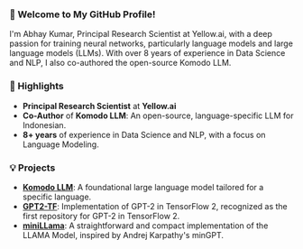 ### 👋 Welcome to My GitHub Profile!

I'm Abhay Kumar, Principal Research Scientist at Yellow.ai, with a deep passion for training neural networks, particularly language models and large language models (LLMs). With over 8 years of experience in Data Science and NLP, I also co-authored the open-source Komodo LLM.

### 🌟 Highlights

- **Principal Research Scientist** at **Yellow.ai**
- **Co-Author** of **Komodo LLM**: An open-source, language-specific LLM for Indonesian.
- **8+ years** of experience in Data Science and NLP, with a focus on Language Modeling.

### 💡 Projects

- [**Komodo LLM**](https://arxiv.org/abs/2403.09362): A foundational large language model tailored for a specific language.
- [**GPT2-TF**](https://github.com/akanyaani/gpt-2-tensorflow2.0): Implementation of GPT-2 in TensorFlow 2, recognized as the first repository for GPT-2 in TensorFlow 2.
- [**miniLLama**](https://github.com/akanyaani/miniLLAMA): A straightforward and compact implementation of the LLAMA Model, inspired by Andrej Karpathy's minGPT.


